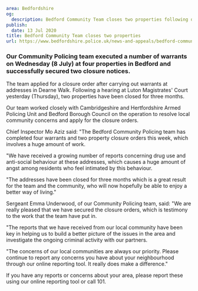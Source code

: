 ```yaml
area: Bedfordshire
og:
  description: Bedford Community Team closes two properties following drugs warrant
publish:
  date: 13 Jul 2020
title: Bedford Community Team closes two properties
url: https://www.bedfordshire.police.uk/news-and-appeals/bedford-community-team-closes-two-properties
```

### Our Community Policing team executed a number of warrants on Wednesday (8 July) at four properties in Bedford and successfully secured two closure notices.

The team applied for a closure order after carrying out warrants at addresses in Dearne Walk. Following a hearing at Luton Magistrates' Court yesterday (Thursday), two properties have been closed for three months.

Our team worked closely with Cambridgeshire and Hertfordshire Armed Policing Unit and Bedford Borough Council on the operation to resolve local community concerns and apply for the closure orders.

Chief Inspector Mo Aziz said: "The Bedford Community Policing team has completed four warrants and two property closure orders this week, which involves a huge amount of work.

"We have received a growing number of reports concerning drug use and anti-social behaviour at these addresses, which causes a huge amount of angst among residents who feel intimated by this behaviour.

"The addresses have been closed for three months which is a great result for the team and the community, who will now hopefully be able to enjoy a better way of living."

Sergeant Emma Underwood, of our Community Policing team, said: "We are really pleased that we have secured the closure orders, which is testimony to the work that the team have put in.

"The reports that we have received from our local community have been key in helping us to build a better picture of the issues in the area and investigate the ongoing criminal activity with our partners.

"The concerns of our local communities are always our priority. Please continue to report any concerns you have about your neighbourhood through our online reporting tool. It really does make a difference."

If you have any reports or concerns about your area, please report these using our online reporting tool or call 101.
